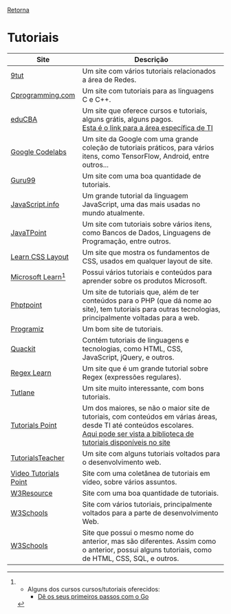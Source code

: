 [Retorna](../README.md)

# Tutoriais

| Site                                                           | Descrição                                                                                                                                                                                                                                      |
| -------------------------------------------------------------- | ---------------------------------------------------------------------------------------------------------------------------------------------------------------------------------------------------------------------------------------------- |
| [9tut](https://www.9tut.com/)                                  | Um site com vários tutoriais relacionados a área de Redes.                                                                                                                                                                                     |
| [Cprogramming.com](https://www.cprogramming.com/)              | Um site com tutoriais para as linguagens C e C++.                                                                                                                                                                                              |
| [eduCBA](https://www.educba.com/)                              | Um site que oferece cursos e tutoriais, alguns grátis, alguns pagos.<br>[Esta é o link para a área específica de TI](https://www.educba.com/software-development/software-development-tutorials/)                                              |
| [Google Codelabs](https://codelabs.developers.google.com/)     | Um site da Google com uma grande coleção de tutoriais práticos, para vários itens, como TensorFlow, Android, entre outros...                                                                                                                   |
| [Guru99](https://www.guru99.com/)                              | Um site com uma boa quantidade de tutoriais.                                                                                                                                                                                                   |
| [JavaScript.info](https://javascript.info/)                    | Um grande tutorial da linguagem JavaScript, uma das mais usadas no mundo atualmente.                                                                                                                                                           |
| [JavaTPoint](https://www.javatpoint.com/)                      | Um site com tutoriais sobre vários itens, como Bancos de Dados, Linguagens de Programação, entre outros.                                                                                                                                       |
| [Learn CSS Layout](http://learnlayout.com/)                    | Um site que mostra os fundamentos de CSS, usados em qualquer layout de site.                                                                                                                                                                   |
| [Microsoft Learn](https://docs.microsoft.com/en-us/learn/)[^1] | Possui vários tutoriais e conteúdos para aprender sobre os produtos Microsoft.                                                                                                                                                                 |
| [Phptpoint](https://www.phptpoint.com/)                        | Um site de tutoriais que, além de ter conteúdos para o PHP (que dá nome ao site), tem tutoriais para outras tecnologias, principalmente voltadas para a web.                                                                                   |
| [Programiz](https://www.programiz.com/)                        | Um bom site de tutoriais.                                                                                                                                                                                                                      |
| [Quackit](https://www.quackit.com/)                            | Contém tutoriais de linguagens e tecnologias, como HTML, CSS, JavaScript, jQuery, e outros.                                                                                                                                                    |
| [Regex Learn](https://regexlearn.com)                          | Um site que é um grande tutorial sobre Regex (expressões regulares).                                                                                                                                                                           |
| [Tutlane](https://www.tutlane.com/tutorials)                   | Um site muito interessante, com bons tutoriais.                                                                                                                                                                                                |
| [Tutorials Point](https://www.tutorialspoint.com/index.htm)    | Um dos maiores, se não o maior site de tutoriais, com conteúdos em várias áreas, desde TI até conteúdos escolares.<br>[Aqui pode ser vista a biblioteca de tutoriais disponíveis no site](https://www.tutorialspoint.com/tutorialslibrary.htm) |
| [TutorialsTeacher](https://www.tutorialsteacher.com/)          | Um site com alguns tutoriais voltados para o desenvolvimento web.                                                                                                                                                                              |
| [Video Tutorials Point](http://videotutorialspoint.com/)       | Site com uma coletânea de tutoriais em vídeo, sobre vários assuntos.                                                                                                                                                                           |
| [W3Resource](https://www.w3resource.com/)                      | Site com uma boa quantidade de tutoriais.                                                                                                                                                                                                      |
| [W3Schools](https://www.w3schools.com/)                        | Site com vários tutoriais, principalmente voltados para a parte de desenvolvimento Web.                                                                                                                                                        |
| [W3Schools](https://w3schools.sinsixx.com/default.asp.htm)     | Site que possui o mesmo nome do anterior, mas são diferentes. Assim como o anterior, possui alguns tutoriais, como de HTML, CSS, SQL, e outros.                                                                                                |

[^1]:
    - Alguns dos cursos cursos/tutoriais oferecidos:
        + [Dê os seus primeiros passos com o Go](https://docs.microsoft.com/pt-br/learn/paths/go-first-steps/)